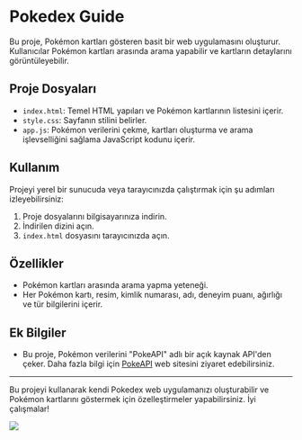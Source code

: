 # Pokedex Guide

Bu proje, Pokémon kartları gösteren basit bir web uygulamasını oluşturur. Kullanıcılar Pokémon kartları arasında arama yapabilir ve kartların detaylarını görüntüleyebilir.

## Proje Dosyaları

- `index.html`: Temel HTML yapıları ve Pokémon kartlarının listesini içerir.
- `style.css`: Sayfanın stilini belirler.
- `app.js`: Pokémon verilerini çekme, kartları oluşturma ve arama işlevselliğini sağlama JavaScript kodunu içerir.

## Kullanım

Projeyi yerel bir sunucuda veya tarayıcınızda çalıştırmak için şu adımları izleyebilirsiniz:

1. Proje dosyalarını bilgisayarınıza indirin.
2. İndirilen dizini açın.
3. `index.html` dosyasını tarayıcınızda açın.

## Özellikler

- Pokémon kartları arasında arama yapma yeteneği.
- Her Pokémon kartı, resim, kimlik numarası, adı, deneyim puanı, ağırlığı ve tür bilgilerini içerir.

## Ek Bilgiler

- Bu proje, Pokémon verilerini "PokeAPI" adlı bir açık kaynak API'den çeker. Daha fazla bilgi için [PokeAPI](https://pokeapi.co/) web sitesini ziyaret edebilirsiniz.

---

Bu projeyi kullanarak kendi Pokedex web uygulamanızı oluşturabilir ve Pokémon kartlarını göstermek için özelleştirmeler yapabilirsiniz. İyi çalışmalar!


![](https://github.com/omergzlaydn/Pokedex-Guide/blob/main/pk.gif)